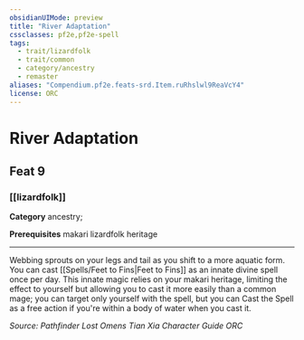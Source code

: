 ```yaml
---
obsidianUIMode: preview
title: "River Adaptation"
cssclasses: pf2e,pf2e-spell
tags:
  - trait/lizardfolk
  - trait/common
  - category/ancestry
  - remaster
aliases: "Compendium.pf2e.feats-srd.Item.ruRhslwl9ReaVcY4"
license: ORC
---
```

# River Adaptation
## Feat 9
### [[lizardfolk]]

**Category** ancestry; 



**Prerequisites** makari lizardfolk heritage
* * *
Webbing sprouts on your legs and tail as you shift to a more aquatic form. You can cast [[Spells/Feet to Fins|Feet to Fins]] as an innate divine spell once per day. This innate magic relies on your makari heritage, limiting the effect to yourself but allowing you to cast it more easily than a common mage; you can target only yourself with the spell, but you can Cast the Spell as a free action if you're within a body of water when you cast it.

*Source: Pathfinder Lost Omens Tian Xia Character Guide*
*ORC*